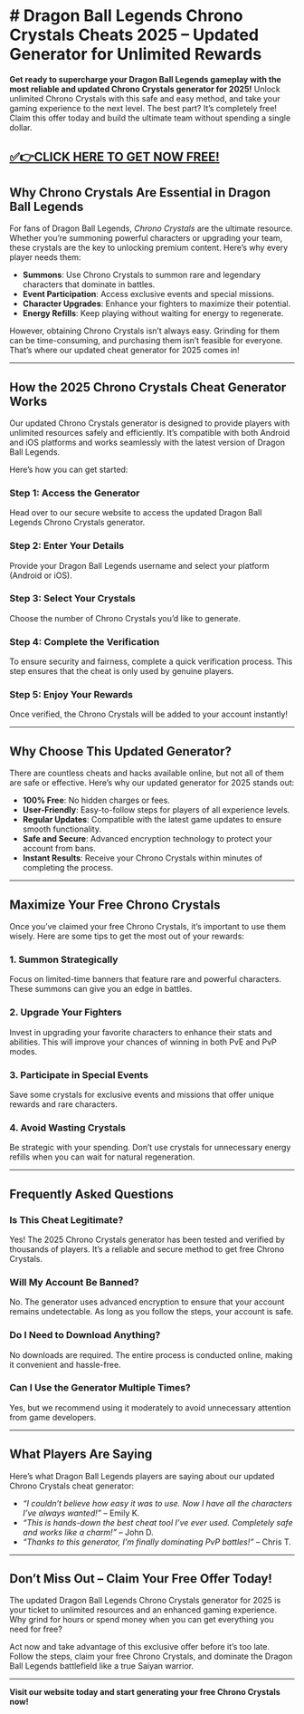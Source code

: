 # # Dragon Ball Legends Chrono Crystals Cheats 2025 – Updated Generator for Unlimited Rewards  

**Get ready to supercharge your Dragon Ball Legends gameplay with the most reliable and updated Chrono Crystals generator for 2025!** Unlock unlimited Chrono Crystals with this safe and easy method, and take your gaming experience to the next level. The best part? It’s completely free! Claim this offer today and build the ultimate team without spending a single dollar.  

## [✅👉CLICK HERE TO GET NOW FREE!](https://besteventtoday.com/Dragon/Ball)

## Why Chrono Crystals Are Essential in Dragon Ball Legends  

For fans of Dragon Ball Legends, *Chrono Crystals* are the ultimate resource. Whether you’re summoning powerful characters or upgrading your team, these crystals are the key to unlocking premium content. Here’s why every player needs them:  

- **Summons**: Use Chrono Crystals to summon rare and legendary characters that dominate in battles.  
- **Event Participation**: Access exclusive events and special missions.  
- **Character Upgrades**: Enhance your fighters to maximize their potential.  
- **Energy Refills**: Keep playing without waiting for energy to regenerate.  

However, obtaining Chrono Crystals isn’t always easy. Grinding for them can be time-consuming, and purchasing them isn’t feasible for everyone. That’s where our updated cheat generator for 2025 comes in!  

---

## How the 2025 Chrono Crystals Cheat Generator Works  

Our updated Chrono Crystals generator is designed to provide players with unlimited resources safely and efficiently. It’s compatible with both Android and iOS platforms and works seamlessly with the latest version of Dragon Ball Legends.  

Here’s how you can get started:  

### **Step 1: Access the Generator**  
Head over to our secure website to access the updated Dragon Ball Legends Chrono Crystals generator.  

### **Step 2: Enter Your Details**  
Provide your Dragon Ball Legends username and select your platform (Android or iOS).  

### **Step 3: Select Your Crystals**  
Choose the number of Chrono Crystals you’d like to generate.  

### **Step 4: Complete the Verification**  
To ensure security and fairness, complete a quick verification process. This step ensures that the cheat is only used by genuine players.  

### **Step 5: Enjoy Your Rewards**  
Once verified, the Chrono Crystals will be added to your account instantly!  

---

## Why Choose This Updated Generator?  

There are countless cheats and hacks available online, but not all of them are safe or effective. Here’s why our updated generator for 2025 stands out:  

- **100% Free**: No hidden charges or fees.  
- **User-Friendly**: Easy-to-follow steps for players of all experience levels.  
- **Regular Updates**: Compatible with the latest game updates to ensure smooth functionality.  
- **Safe and Secure**: Advanced encryption technology to protect your account from bans.  
- **Instant Results**: Receive your Chrono Crystals within minutes of completing the process.  

---

## Maximize Your Free Chrono Crystals  

Once you’ve claimed your free Chrono Crystals, it’s important to use them wisely. Here are some tips to get the most out of your rewards:  

### **1. Summon Strategically**  
Focus on limited-time banners that feature rare and powerful characters. These summons can give you an edge in battles.  

### **2. Upgrade Your Fighters**  
Invest in upgrading your favorite characters to enhance their stats and abilities. This will improve your chances of winning in both PvE and PvP modes.  

### **3. Participate in Special Events**  
Save some crystals for exclusive events and missions that offer unique rewards and rare characters.  

### **4. Avoid Wasting Crystals**  
Be strategic with your spending. Don’t use crystals for unnecessary energy refills when you can wait for natural regeneration.  

---

## Frequently Asked Questions  

### **Is This Cheat Legitimate?**  
Yes! The 2025 Chrono Crystals generator has been tested and verified by thousands of players. It’s a reliable and secure method to get free Chrono Crystals.  

### **Will My Account Be Banned?**  
No. The generator uses advanced encryption to ensure that your account remains undetectable. As long as you follow the steps, your account is safe.  

### **Do I Need to Download Anything?**  
No downloads are required. The entire process is conducted online, making it convenient and hassle-free.  

### **Can I Use the Generator Multiple Times?**  
Yes, but we recommend using it moderately to avoid unnecessary attention from game developers.  

---

## What Players Are Saying  

Here’s what Dragon Ball Legends players are saying about our updated Chrono Crystals cheat generator:  

- *“I couldn’t believe how easy it was to use. Now I have all the characters I’ve always wanted!”* – Emily K.  
- *“This is hands-down the best cheat tool I’ve ever used. Completely safe and works like a charm!”* – John D.  
- *“Thanks to this generator, I’m finally dominating PvP battles!”* – Chris T.  

---

## Don’t Miss Out – Claim Your Free Offer Today!  

The updated Dragon Ball Legends Chrono Crystals generator for 2025 is your ticket to unlimited resources and an enhanced gaming experience. Why grind for hours or spend money when you can get everything you need for free?  

Act now and take advantage of this exclusive offer before it’s too late. Follow the steps, claim your free Chrono Crystals, and dominate the Dragon Ball Legends battlefield like a true Saiyan warrior.  

---

**Visit our website today and start generating your free Chrono Crystals now!**
